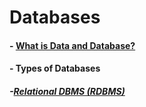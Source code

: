 # Databases

#### - [ What is Data and Database? ](https://medium.com/@ObitoUchia/database-3a90e7678416)
#### - Types of Databases 
##### -[Relational DBMS (RDBMS)](https://medium.com/@ObitoUchia/types-of-dataha-bf2a138c168e)
